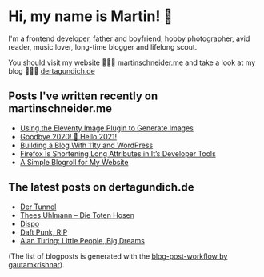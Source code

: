 # Hi, my name is Martin! 👋 

I'm a frontend developer, father and boyfriend, hobby photographer, avid reader, music lover, long-time blogger and lifelong scout.

You should visit my website 👨🏼‍💻  [martinschneider.me](https://martinschneider.me) and take a look at my blog 🤷🏼‍♂️ [dertagundich.de](https://www.dertagundich.de)

## Posts I've written recently on martinschneider.me
<!-- MSME-POST-LIST:START -->
- [Using the Eleventy Image Plugin to Generate Images](https://martinschneider.me/articles/switching-to-eleventy-img-to-generate-images/)
- [Goodbye 2020! &#x1f942; Hello 2021!](https://martinschneider.me/articles/goodbye-2020-hello-2021/)
- [Building a Blog With 11ty and WordPress](https://martinschneider.me/articles/building-a-website-with-11ty-and-wordpress/)
- [Firefox Is Shortening Long Attributes in It&#8217;s Developer Tools](https://martinschneider.me/articles/firefox-is-shortening-long-attributes-in-its-developer-tools/)
- [A Simple Blogroll for My Website](https://martinschneider.me/articles/a-simple-blogroll-for-my-website/)
<!-- MSME-POST-LIST:END -->

## The latest posts on dertagundich.de
<!-- DTUI-POST-LIST:START -->
- [Der Tunnel](https://www.dertagundich.de/2021/03/21/der-tunnel/)
- [Thees Uhlmann – Die Toten Hosen](https://www.dertagundich.de/2021/03/14/thees-uhlmann-die-toten-hosen/)
- [Dispo](https://www.dertagundich.de/2021/03/07/dispo/)
- [Daft Punk, RIP](https://www.dertagundich.de/2021/02/27/daft-punk/)
- [Alan Turing: Little People, Big Dreams](https://www.dertagundich.de/2021/02/21/alan-turing-little-people-big-dreams/)
<!-- DTUI-POST-LIST:END -->

(The list of blogposts is generated with the [blog-post-workflow by gautamkrishnar](https://github.com/gautamkrishnar/blog-post-workflow)).
